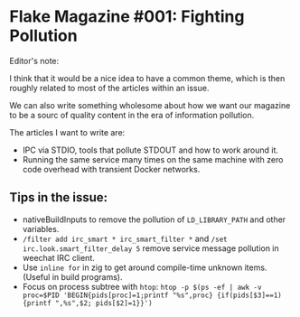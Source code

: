 # Flake Magazine #001: Fighting Pollution

Editor's note:

I think that it would be a nice idea to have a common theme, which is then roughly related to most of the articles within an issue.

We can also write something wholesome about how we want our magazine to be a sourc of quality content in the era of information pollution.

The articles I want to write are:

- IPC via STDIO, tools that pollute STDOUT and how to work around it.
- Running the same service many times on the same machine with zero code overhead with transient Docker networks.

## Tips in the issue:

- nativeBuildInputs to remove the pollution of `LD_LIBRARY_PATH` and other variables.
- `/filter add irc_smart * irc_smart_filter *` and `/set irc.look.smart_filter_delay 5` remove service message pollution in weechat IRC client.
- Use `inline for` in zig to get around compile-time unknown items. (Useful in build programs).
- Focus on process subtree with `htop`: `htop -p $(ps -ef | awk -v proc=$PID 'BEGIN{pids[proc]=1;printf "%s",proc} {if(pids[$3]==1){printf ",%s",$2; pids[$2]=1}}')`
